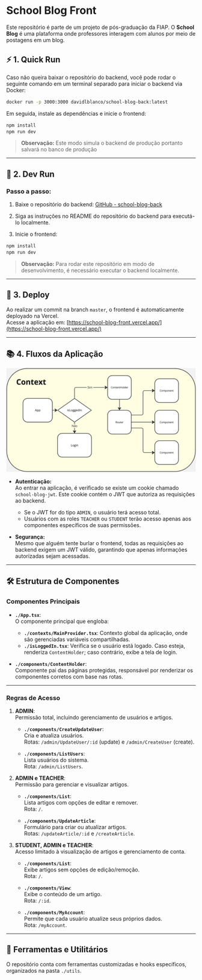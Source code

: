 # School Blog Front

Este repositório é parte de um projeto de pós-graduação da FIAP. O **School Blog** é uma plataforma onde professores interagem com alunos por meio de postagens em um blog.

## ⚡ 1. Quick Run

Caso não queira baixar o repositório do backend, você pode rodar o seguinte comando em um terminal separado para iniciar o backend via Docker:

```bash
docker run -p 3000:3000 davidlblanco/school-blog-back:latest
```

Em seguida, instale as dependências e inicie o frontend:

```bash
npm install
npm run dev
```

> **Observação:** Este modo simula o backend de produção portanto salvará no banco de produção

---

## 🔧 2. Dev Run

### Passo a passo:

1. Baixe o repositório do backend:
   [GitHub - school-blog-back](https://github.com/Davidlblanco/school-blog-back)

2. Siga as instruções no README do repositório do backend para executá-lo localmente.

3. Inicie o frontend:

```bash
npm install
npm run dev
```

> **Observação:** Para rodar este repositório em modo de desenvolvimento, é necessário executar o backend localmente.

---

## 🚀 3. Deploy

Ao realizar um commit na branch `master`, o frontend é automaticamente deployado na Vercel.  
Acesse a aplicação em: [https://school-blog-front.vercel.app/](https://school-blog-front.vercel.app/)

---

## 📚 4. Fluxos da Aplicação

![Fluxo do Deploy](./fluxo-blog-front.jpg)

-   **Autenticação:**  
    Ao entrar na aplicação, é verificado se existe um cookie chamado `school-blog-jwt`. Este cookie contém o JWT que autoriza as requisições ao backend.

    -   Se o JWT for do tipo `ADMIN`, o usuário terá acesso total.
    -   Usuários com as roles `TEACHER` ou `STUDENT` terão acesso apenas aos componentes específicos de suas permissões.

-   **Segurança:**  
    Mesmo que alguém tente burlar o frontend, todas as requisições ao backend exigem um JWT válido, garantindo que apenas informações autorizadas sejam acessadas.

---

## 🛠️ Estrutura de Componentes

### Componentes Principais

-   **`./App.tsx`**:  
    O componente principal que engloba:

    -   **`./contexts/MainProvider.tsx`**: Contexto global da aplicação, onde são gerenciadas variáveis compartilhadas.
    -   **`./isLoggedIn.tsx`**: Verifica se o usuário está logado. Caso esteja, renderiza `ContentHolder`; caso contrário, exibe a tela de login.

-   **`./components/ContentHolder`**:  
    Componente pai das páginas protegidas, responsável por renderizar os componentes corretos com base nas rotas.

---

### Regras de Acesso

1. **ADMIN**:  
   Permissão total, incluindo gerenciamento de usuários e artigos.

    - **`./components/CreateUpdateUser`**:  
      Cria e atualiza usuários.  
      Rotas: `/admin/UpdateUser/:id` (update) e `/admin/CreateUser` (create).

    - **`./components/ListUsers`**:  
      Lista usuários do sistema.  
      Rota: `/admin/ListUsers`.

2. **ADMIN e TEACHER**:  
   Permissão para gerenciar e visualizar artigos.

    - **`./components/List`**:  
      Lista artigos com opções de editar e remover.  
      Rota: `/`.

    - **`./components/UpdateArticle`**:  
      Formulário para criar ou atualizar artigos.  
      Rotas: `/updateArticle/:id` e `/createArticle`.

3. **STUDENT, ADMIN e TEACHER**:  
   Acesso limitado à visualização de artigos e gerenciamento de conta.

    - **`./components/List`**:  
      Exibe artigos sem opções de edição/remoção.  
      Rota: `/`.

    - **`./components/View`**:  
      Exibe o conteúdo de um artigo.  
      Rota: `/:id`.

    - **`./components/MyAccount`**:  
      Permite que cada usuário atualize seus próprios dados.  
      Rota: `/myAccount`.

---

## 🔧 Ferramentas e Utilitários

O repositório conta com ferramentas customizadas e hooks específicos, organizados na pasta `./utils`.
